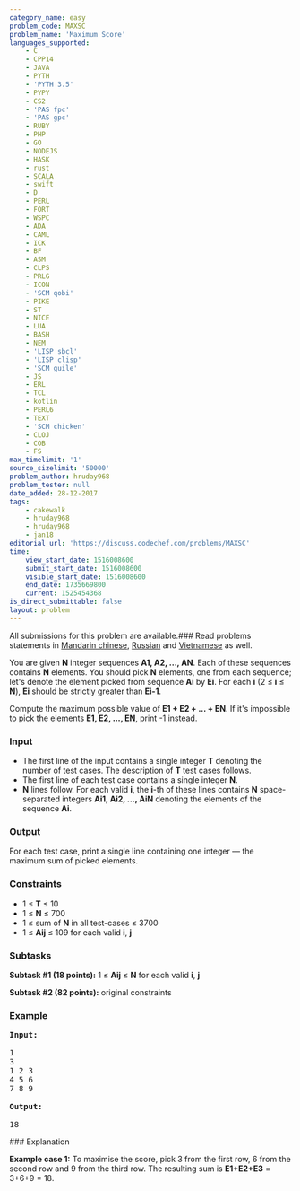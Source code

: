 ```yaml
---
category_name: easy
problem_code: MAXSC
problem_name: 'Maximum Score'
languages_supported:
    - C
    - CPP14
    - JAVA
    - PYTH
    - 'PYTH 3.5'
    - PYPY
    - CS2
    - 'PAS fpc'
    - 'PAS gpc'
    - RUBY
    - PHP
    - GO
    - NODEJS
    - HASK
    - rust
    - SCALA
    - swift
    - D
    - PERL
    - FORT
    - WSPC
    - ADA
    - CAML
    - ICK
    - BF
    - ASM
    - CLPS
    - PRLG
    - ICON
    - 'SCM qobi'
    - PIKE
    - ST
    - NICE
    - LUA
    - BASH
    - NEM
    - 'LISP sbcl'
    - 'LISP clisp'
    - 'SCM guile'
    - JS
    - ERL
    - TCL
    - kotlin
    - PERL6
    - TEXT
    - 'SCM chicken'
    - CLOJ
    - COB
    - FS
max_timelimit: '1'
source_sizelimit: '50000'
problem_author: hruday968
problem_tester: null
date_added: 28-12-2017
tags:
    - cakewalk
    - hruday968
    - hruday968
    - jan18
editorial_url: 'https://discuss.codechef.com/problems/MAXSC'
time:
    view_start_date: 1516008600
    submit_start_date: 1516008600
    visible_start_date: 1516008600
    end_date: 1735669800
    current: 1525454368
is_direct_submittable: false
layout: problem
---
```

All submissions for this problem are available.### Read problems statements in [Mandarin chinese](http://www.codechef.com/download/translated/JAN18/mandarin/MAXSC.pdf), [Russian](http://www.codechef.com/download/translated/JAN18/russian/MAXSC.pdf) and [Vietnamese](http://www.codechef.com/download/translated/JAN18/vietnamese/MAXSC.pdf) as well.

You are given **N** integer sequences **A1, A2, ..., AN**. Each of these sequences contains **N** elements. You should pick **N** elements, one from each sequence; let's denote the element picked from sequence **Ai** by **Ei**. For each **i** (2 ≤ **i** ≤ **N**), **Ei** should be strictly greater than **Ei-1**.

Compute the maximum possible value of **E1 + E2 + ... + EN**. If it's impossible to pick the elements **E1, E2, ..., EN**, print -1 instead.

### Input

- The first line of the input contains a single integer **T** denoting the number of test cases. The description of **T** test cases follows.
- The first line of each test case contains a single integer **N**.
- **N** lines follow. For each valid **i**, the **i**-th of these lines contains **N** space-separated integers **Ai1, Ai2, ..., AiN** denoting the elements of the sequence **Ai**.

### Output

For each test case, print a single line containing one integer — the maximum sum of picked elements.

### Constraints

- 1 ≤ **T** ≤ 10
- 1 ≤ **N** ≤ 700
- 1 ≤ sum of **N** in all test-cases ≤ 3700
- 1 ≤ **Aij** ≤ 109 for each valid **i**, **j**

### Subtasks

**Subtask #1 (18 points):** 1 ≤ **Aij** ≤ **N** for each valid **i**, **j**

**Subtask #2 (82 points):** original constraints

### Example

<pre><b>Input:</b>

1
3
1 2 3
4 5 6
7 8 9

<b>Output:</b>

18
</pre>### Explanation

**Example case 1:** To maximise the score, pick 3 from the first row, 6 from the second row and 9 from the third row. The resulting sum is **E1+E2+E3** = 3+6+9 = 18.
